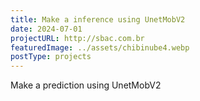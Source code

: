 ```yaml
---
title: Make a inference using UnetMobV2
date: 2024-07-01
projectURL: http://sbac.com.br
featuredImage: ../assets/chibinube4.webp
postType: projects
---
```

Make a prediction using UnetMobV2
